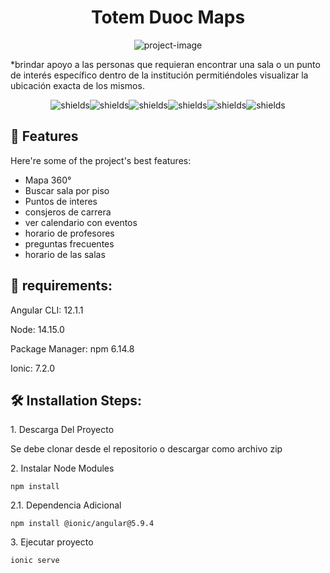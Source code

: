 <h1 align="center" id="title">Totem Duoc Maps</h1>

<p align="center"><img src="http://duocmaps.s3-website-us-east-1.amazonaws.com/assets/img/duoc.png" alt="project-image"></p>

<p id="description">*brindar apoyo a las personas que requieran encontrar una sala o un punto de interés específico dentro de la institución permitiéndoles visualizar la ubicación exacta de los mismos.</p>

<p align="center"><img src="https://img.shields.io/badge/HTML-239120?style=for-the-badge&amp;logo=html5&amp;logoColor=white" alt="shields"><img src="https://img.shields.io/badge/TypeScript-007ACC?style=for-the-badge&amp;logo=typescript&amp;logoColor=white" alt="shields"><img src="https://img.shields.io/badge/CSS-239120?&amp;style=for-the-badge&amp;logo=css3&amp;logoColor=white" alt="shields"><img src="https://img.shields.io/badge/JavaScript-F7DF1E?style=for-the-badge&amp;logo=javascript&amp;logoColor=black" alt="shields"><img src="https://img.shields.io/badge/Angular-DD0031?style=for-the-badge&amp;logo=angular&amp;logoColor=white" alt="shields"><img src="https://img.shields.io/badge/Ionic-3880FF?style=for-the-badge&amp;logo=ionic&amp;logoColor=white" alt="shields"></p>

  
  
<h2>🧐 Features</h2>

Here're some of the project's best features:

*   Mapa 360°
*   Buscar sala por piso
*   Puntos de interes
*   consjeros de carrera
*   ver calendario con eventos
*   horario de profesores
*   preguntas frecuentes
*   horario de las salas

<h2>🧾 requirements:</h2>
<p>Angular CLI:	12.1.1<p>
<p>Node:	14.15.0<p>
<p>Package Manager: npm 6.14.8<p>
<p>Ionic:	7.2.0<p>
  
<h2>🛠️ Installation Steps:</h2>

<p>1. Descarga Del Proyecto</p>
<p>Se debe clonar desde el repositorio o descargar como archivo zip<p>
<p>2. Instalar Node Modules</p>

```
npm install
```
<p>2.1. Dependencia Adicional</p>

```
npm install @ionic/angular@5.9.4

```

<p>3. Ejecutar proyecto</p>

```
ionic serve 
```
